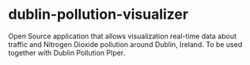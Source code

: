 # dublin-pollution-visualizer
Open Source application that allows visualization real-time data about traffic and Nitrogen Dioxide pollution around Dublin, Ireland. To be used together with Dublin Pollution PIper.
